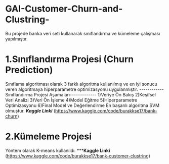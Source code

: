 # GAI-Customer-Churn-and-Clustring-
Bu projede banka veri seti kullanarak sınıflandırma ve kümeleme çalışması yapılmıştır.
# 1.Sınıflandırma Projesi (Churn Prediction)
Sınıflama algoritması olarak 3 farklı algoritma kullanılmış ve en iyi sonucu veren algoritmaya hiperparametre optimizasyonu uygulanmıştır.
------------Sınıflandırma Projesi Aşamaları-------------
 1)Veriye Ön Bakış
 2)Keşifsel Veri Analizi
 3)Veri Ön İşleme
 4)Model Eğitme
 5)Hiperparametre Optimizasyonu
 6)Final Model ve Değerlendirme
 En başarılı algoritma SVM olmuştur.
***Kaggle Linki***
(https://www.kaggle.com/code/burakkse17/bank-churn)
# 2.Kümeleme Projesi
Yöntem olarak K-means kullanıldı.
*****Kaggle Linki**
(https://www.kaggle.com/code/burakkse17/bank-customer-clustring)
